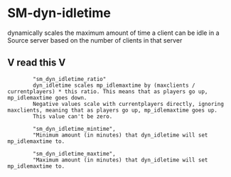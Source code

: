 # SM-dyn-idletime
dynamically scales the maximum amount of time a client can be idle in a Source server based on the number of clients in that server

## V read this V
```
        "sm_dyn_idletime_ratio"
        dyn_idletime scales mp_idlemaxtime by (maxclients / currentplayers) * this ratio. This means that as players go up, mp_idlemaxtime goes down.
        Negative values scale with currentplayers directly, ignoring maxclients, meaning that as players go up, mp_idlemaxtime goes up.
        This value can't be zero.

        "sm_dyn_idletime_mintime",
        "Minimum amount (in minutes) that dyn_idletime will set mp_idlemaxtime to.

        "sm_dyn_idletime_maxtime",
        "Maximum amount (in minutes) that dyn_idletime will set mp_idlemaxtime to.
```
